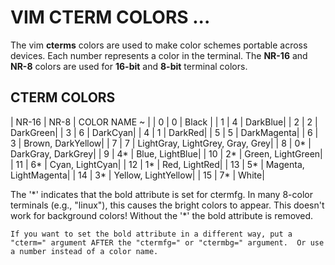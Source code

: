 # VIM CTERM COLORS ... 

The vim **cterms** colors are used to make color schemes portable across
devices. Each number represents a color in the terminal. The **NR-16**
and **NR-8** colors are used for **16-bit** and **8-bit** terminal
colors. 

**CTERM COLORS**
--------------------
| NR-16 | NR-8  | COLOR NAME ~ |
|    0	|    0	|    Black |
|    1	|    4	|    DarkBlue|
|    2	|    2	|    DarkGreen|
|    3	|    6	|    DarkCyan|
|    4	|    1	|    DarkRed|
|    5	|    5	|    DarkMagenta|
|    6	|    3	|    Brown, DarkYellow|
|    7	|    7	|    LightGray, LightGrey, Gray, Grey|
|    8	|    0*	|    DarkGray, DarkGrey|
|    9	|    4*	|    Blue, LightBlue|
|    10	|    2*	|    Green, LightGreen|
|    11	|    6*	|    Cyan, LightCyan|
|    12	|    1*	|    Red, LightRed|
|    13	|    5*	|    Magenta, LightMagenta|
|    14	|    3*	|    Yellow, LightYellow|
|    15	|    7*	|    White|

  The '\*' indicates that the	bold attribute is set for ctermfg.  In many 8-color terminals (e.g., "linux"), this causes the bright colors to appear.  This doesn't work	for background colors!	Without the '*' the bold attribute is removed.
  
	If you want to set the bold attribute in a different way, put a
	"cterm=" argument AFTER the "ctermfg=" or "ctermbg=" argument.	Or use
	a number instead of a color name.


